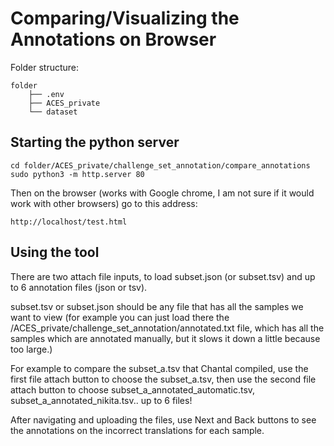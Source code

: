 # Comparing/Visualizing the Annotations on Browser

Folder structure:
```
folder
    ├── .env
    ├── ACES_private
    └── dataset
```

## Starting the python server

    cd folder/ACES_private/challenge_set_annotation/compare_annotations
    sudo python3 -m http.server 80

Then on the browser (works with Google chrome, I am not sure if it would work with other browsers) go to this address:

    http://localhost/test.html

## Using the tool

There are two attach file inputs, to load subset.json (or subset.tsv) and up to 6 annotation files (json or tsv). 

subset.tsv or subset.json should be any file that has all the samples we want to view (for example you can just load there the /ACES_private/challenge_set_annotation/annotated.txt file, which has all the samples which are annotated manually, but it slows it down a little because too large.)

For example to compare the subset_a.tsv that Chantal compiled, use the first file attach button to choose the subset_a.tsv, then use the second file attach button to choose subset_a_annotated_automatic.tsv, subset_a_annotated_nikita.tsv.. up to 6 files!

After navigating and uploading the files, use Next and Back buttons to see the annotations on the incorrect translations for each sample.